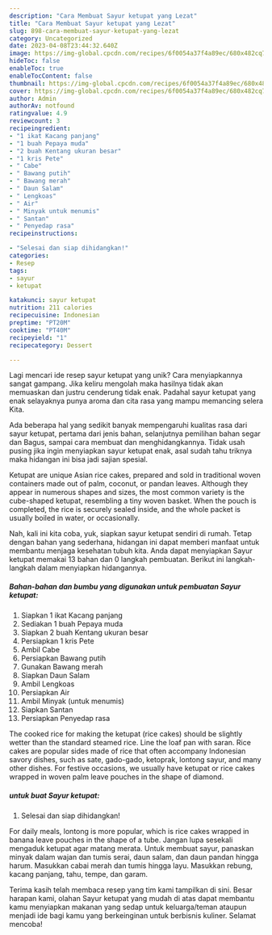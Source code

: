 ```yaml
---
description: "Cara Membuat Sayur ketupat yang Lezat"
title: "Cara Membuat Sayur ketupat yang Lezat"
slug: 898-cara-membuat-sayur-ketupat-yang-lezat
category: Uncategorized
date: 2023-04-08T23:44:32.640Z
image: https://img-global.cpcdn.com/recipes/6f0054a37f4a89ec/680x482cq70/sayur-ketupat-foto-resep-utama.jpg
hideToc: false
enableToc: true
enableTocContent: false
thumbnail: https://img-global.cpcdn.com/recipes/6f0054a37f4a89ec/680x482cq70/sayur-ketupat-foto-resep-utama.jpg
cover: https://img-global.cpcdn.com/recipes/6f0054a37f4a89ec/680x482cq70/sayur-ketupat-foto-resep-utama.jpg
author: Admin
authorAv: notfound
ratingvalue: 4.9
reviewcount: 3
recipeingredient:
- "1 ikat Kacang panjang"
- "1 buah Pepaya muda"
- "2 buah Kentang ukuran besar"
- "1 kris Pete"
- " Cabe"
- " Bawang putih"
- " Bawang merah"
- " Daun Salam"
- " Lengkoas"
- " Air"
- " Minyak untuk menumis"
- " Santan"
- " Penyedap rasa"
recipeinstructions:

- "Selesai dan siap dihidangkan!"
categories:
- Resep
tags:
- sayur
- ketupat

katakunci: sayur ketupat 
nutrition: 211 calories
recipecuisine: Indonesian
preptime: "PT20M"
cooktime: "PT40M"
recipeyield: "1"
recipecategory: Dessert

---
```





Lagi mencari ide resep sayur ketupat yang unik? Cara menyiapkannya sangat gampang. Jika keliru mengolah maka hasilnya tidak akan memuaskan dan justru cenderung tidak enak. Padahal sayur ketupat yang enak selayaknya punya aroma dan cita rasa yang mampu memancing selera Kita.





Ada beberapa hal yang sedikit banyak mempengaruhi kualitas rasa dari sayur ketupat, pertama dari jenis bahan, selanjutnya pemilihan bahan segar dan Bagus, sampai cara membuat dan menghidangkannya. Tidak usah pusing jika ingin menyiapkan sayur ketupat enak,      asal sudah tahu triknya maka hidangan ini bisa jadi sajian spesial.














Ketupat are unique Asian rice cakes, prepared and sold in traditional woven containers made out of palm, coconut, or pandan leaves. Although they appear in numerous shapes and sizes, the most common variety is the cube-shaped ketupat, resembling a tiny woven basket. When the pouch is completed, the rice is securely sealed inside, and the whole packet is usually boiled in water, or occasionally.






Nah, kali ini kita coba, yuk, siapkan sayur ketupat sendiri di rumah. Tetap dengan bahan yang sederhana, hidangan ini dapat memberi manfaat untuk membantu menjaga kesehatan tubuh kita. Anda dapat menyiapkan Sayur ketupat memakai 13 bahan dan 0 langkah pembuatan. Berikut ini langkah-langkah dalam menyiapkan hidangannya.

<!--inarticleads1-->

##### Bahan-bahan dan bumbu yang digunakan untuk pembuatan Sayur ketupat:

1. Siapkan 1 ikat Kacang panjang
1. Sediakan 1 buah Pepaya muda
1. Siapkan 2 buah Kentang ukuran besar
1. Persiapkan 1 kris Pete
1. Ambil  Cabe
1. Persiapkan  Bawang putih
1. Gunakan  Bawang merah
1. Siapkan  Daun Salam
1. Ambil  Lengkoas
1. Persiapkan  Air
1. Ambil  Minyak (untuk menumis)
1. Siapkan  Santan
1. Persiapkan  Penyedap rasa


The cooked rice for making the ketupat (rice cakes) should be slightly wetter than the standard steamed rice. Line the loaf pan with saran. Rice cakes are popular sides made of rice that often accompany Indonesian savory dishes, such as sate, gado-gado, ketoprak, lontong sayur, and many other dishes. For festive occasions, we usually have ketupat or rice cakes wrapped in woven palm leave pouches in the shape of diamond. 

<!--inarticleads2-->

#####  untuk buat Sayur ketupat:


1. Selesai dan siap dihidangkan!

For daily meals, lontong is more popular, which is rice cakes wrapped in banana leave pouches in the shape of a tube. Jangan lupa sesekali mengaduk ketupat agar matang merata. Untuk membuat sayur, panaskan minyak dalam wajan dan tumis serai, daun salam, dan daun pandan hingga harum. Masukkan cabai merah dan tumis hingga layu. Masukkan rebung, kacang panjang, tahu, tempe, dan garam. 

Terima kasih telah membaca resep yang tim kami tampilkan di sini. Besar harapan kami, olahan Sayur ketupat yang mudah di atas dapat membantu kamu menyiapkan makanan yang sedap untuk keluarga/teman ataupun menjadi ide bagi kamu yang berkeinginan untuk berbisnis kuliner. Selamat mencoba!
